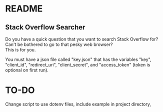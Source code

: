 # README
## Stack Overflow Searcher

Do you have a quick question that you want to search Stack Overflow for?\
Can't be bothered to go to that pesky web browser?\
This is for you. 

You must have a json file called "key.json" that has the variables "key", "client_id", "redirect_uri", "client_secret", and "access_token" (token is optional on first run). 

# TO-DO
Change script to use dotenv files, include example in project directory,
